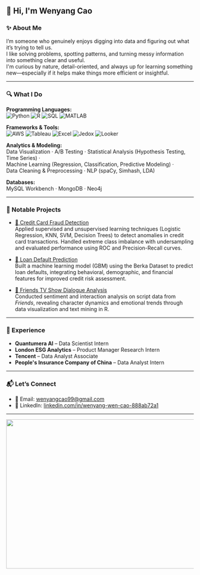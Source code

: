 ## 👋 Hi, I'm Wenyang Cao

### ✨ About Me
I’m someone who genuinely enjoys digging into data and figuring out what it’s trying to tell us.  
I like solving problems, spotting patterns, and turning messy information into something clear and useful.  
I'm curious by nature, detail-oriented, and always up for learning something new—especially if it helps make things more efficient or insightful.

---

### 🔍 What I Do

**Programming Languages:**  
![Python](https://img.shields.io/badge/Python-3776AB?logo=python&logoColor=white)
![R](https://img.shields.io/badge/R-276DC3?logo=r&logoColor=white)
![SQL](https://img.shields.io/badge/SQL-4479A1?logo=mysql&logoColor=white)
![MATLAB](https://img.shields.io/badge/MATLAB-orange?logo=mathworks&logoColor=white)

**Frameworks & Tools:**  
![AWS](https://img.shields.io/badge/AWS-232F3E?logo=amazon-aws&logoColor=white)
![Tableau](https://img.shields.io/badge/Tableau-E97627?logo=tableau&logoColor=white)
![Excel](https://img.shields.io/badge/Excel-217346?logo=microsoft-excel&logoColor=white)
![Jedox](https://img.shields.io/badge/Jedox-004E95?logo=google-analytics&logoColor=white)
![Looker](https://img.shields.io/badge/Looker-4285F4?logo=looker&logoColor=white)

**Analytics & Modeling:**  
Data Visualization · A/B Testing · Statistical Analysis (Hypothesis Testing, Time Series) ·  
Machine Learning (Regression, Classification, Predictive Modeling) ·  
Data Cleaning & Preprocessing · NLP (spaCy, Simhash, LDA)

**Databases:**  
MySQL Workbench · MongoDB · Neo4j

---

### 🚀 Notable Projects

- [🔗 Credit Card Fraud Detection](https://github.com/gcwyd1209/credit-card-fraud-detection)  
  Applied supervised and unsupervised learning techniques (Logistic Regression, KNN, SVM, Decision Trees) to detect anomalies in credit card transactions. Handled extreme class imbalance with undersampling and evaluated performance using ROC and Precision-Recall curves.

- [🔗 Loan Default Prediction](https://github.com/gcwyd1209/Loan-Default-Prediction)  
  Built a machine learning model (GBM) using the Berka Dataset to predict loan defaults, integrating behavioral, demographic, and financial features for improved credit risk assessment.

- [🔗 Friends TV Show Dialogue Analysis](https://github.com/gcwyd1209/friends)  
  Conducted sentiment and interaction analysis on script data from *Friends*, revealing character dynamics and emotional trends through data visualization and text mining in R.

---

### 💼 Experience

- **Quantumera AI** – Data Scientist Intern  
- **London ESG Analytics** – Product Manager Research Intern  
- **Tencent** – Data Analyst Associate  
- **People's Insurance Company of China** – Data Analyst Intern

---

### 📬 Let’s Connect

- 📧 Email: [wenyangcao99@gmail.com](mailto:wenyangcao99@gmail.com)  
- 💼 LinkedIn: [linkedin.com/in/wenyang-wen-cao-888ab72a1](https://linkedin.com/in/wenyang-wen-cao-888ab72a1)

---

<p align="center">
  <img src="https://github.com/user-attachments/assets/78cce2a8-d1f6-45a6-967f-8a94638ee10a" width="900" height="400" />
</p>

